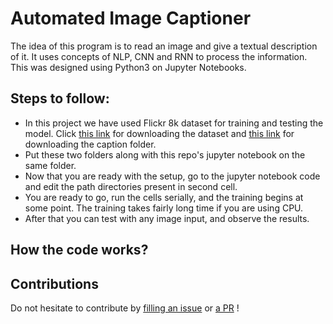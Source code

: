 # Automated Image Captioner
The idea of this program is to read an image and give a textual description of it. It uses concepts of NLP, CNN and RNN to process the information. This was designed using Python3 on Jupyter Notebooks.

## Steps to follow:
- In this project we have used Flickr 8k dataset for training and testing the model. Click [this link](https://github.com/jbrownlee/Datasets/releases/download/Flickr8k/Flickr8k_Dataset.zip) for downloading the dataset and [this link](https://github.com/jbrownlee/Datasets/releases/download/Flickr8k/Flickr8k_text.zip) for downloading the caption folder.
- Put these two folders along with this repo's jupyter notebook on the same folder.
- Now that you are ready with the setup, go to the jupyter notebook code and edit the path directories present in second cell.
- You are ready to go, run the cells serially, and the training begins at some point. The training takes fairly long time if you are using CPU.
- After that you can test with any image input, and observe the results.

## How the code works?

## Contributions
Do not hesitate to contribute by [filling an issue](https://github.com/vat0599/Automated-Image-Captioner/issues) or [a PR](https://github.com/vat0599/Automated-Image-Captioner/pulls) !
